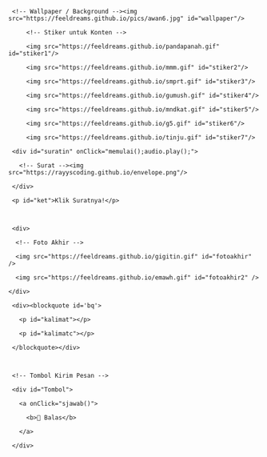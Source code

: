 <html><meta charset='UTF-8'/><meta content='width=device-width, initial-scale=1, user-scalable=1, minimum-scale=1, maximum-scale=5' name='viewport'/><meta content='IE=edge' http-equiv='X-UA-Compatible'/>



  <script src="https://cdn.jsdelivr.net/npm/sweetalert2@11.0.19/dist/sweetalert2.all.min.js"></script>

  <script src="https://unpkg.com/typeit@8.7.0/dist/index.umd.js"></script>

  <link href="https://htmlku.com/semangat/play/style.css" rel="stylesheet" type="text/css" />



<head>

<title>HTML Teks Dari Aku Untukmu - feeldream</title>

</head>

<body>

	

   <div id="bodyblur">

     <!-- Wallpaper / Background --><img src="https://feeldreams.github.io/pics/awan6.jpg" id="wallpaper"/>

   </div>

  

  <div class="kumpulanstiker">

         <!-- Stiker untuk Konten -->

         <img src="https://feeldreams.github.io/pandapanah.gif" id="stiker1"/>

         <img src="https://feeldreams.github.io/mmm.gif" id="stiker2"/>

         <img src="https://feeldreams.github.io/smprt.gif" id="stiker3"/>

         <img src="https://feeldreams.github.io/gumush.gif" id="stiker4"/>

         <img src="https://feeldreams.github.io/mndkat.gif" id="stiker5"/>

         <img src="https://feeldreams.github.io/g5.gif" id="stiker6"/>

         <img src="https://feeldreams.github.io/tinju.gif" id="stiker7"/>

  </div>



   <div id='Content'>

   	

     <div id="suratin" onClick="memulai();audio.play();">

       <!-- Surat --><img src="https://rayyscoding.github.io/envelope.png"/>

     </div>

     <p id="ket">Klik Suratnya!</p>

   

     <div>

      <!-- Foto Akhir -->

      <img src="https://feeldreams.github.io/gigitin.gif" id="fotoakhir" />

      <img src="https://feeldreams.github.io/emawh.gif" id="fotoakhir2" />

    </div>

     <div><blockquote id='bq'>

       <p id="kalimat"></p>

       <p id="kalimatc"></p>

     </blockquote></div>

   

     <!-- Tombol Kirim Pesan -->

     <div id="Tombol">

       <a onClick="sjawab()">

         <b>💌 Balas</b>

       </a>

     </div>

     

   </div>



<script src="https://htmlku.com/semangat/play/script.js"></script>



<script type="text/javascript">

       async function pertama(){

         audio = new Audio('https://feeldreams.github.io/audio/melody.mp3');setTimeout(showDiv,100);

       } pertama();

	

       

       async function pesan(){

             	await swalst.fire({

                  title: 'Buat Vanesaakkk yang lagi ngerhain tugas', 

                  imageUrl: '' + stiker1.src,

                  });   	

                 await swalst.fire({

                  title: 'Semangat yaa walaupun a<br>otakmu gak nyampe, wkwk🫣',

                  imageUrl: '' + stiker2.src,

                  });

                 await swalst.fire({

                  title: 'Kamu jangan kecapean mikir yaa 😋',

                  imageUrl: '' + stiker3.src,

                 });

                 await swalst.fire({

                  title: 'Makannya yang teratur,<br>Jangan sampe sakit yaa 🫠',

                  imageUrl: '' + stiker4.src,

                 });

                 await swalst.fire({

                  title: 'Kalo kamu sakit nanti<br>gimana? 🥹',

                  imageUrl: '' + stiker5.src,

                 });

                 await swalst.fire({

                  title: 'Jangan lupain sholat,<br>nanti dosa 🥰',

                  imageUrl: '' + stiker6.src,

                 });

                 await swalst.fire({

                  title: 'Awas aja kalo kamu<br>ga istirahat, aku banting 😝',

                  imageUrl: '' + stiker7.src,

                 });

                  

                  katangetik = "<b class='garismerah'>Terakhir nih,</b> kamu semangat terus ngejalanin hari-harinya yaa, kalo ada tugas apa gitu, tanya aja gpp.. 💐<br><br>Dan satu hal yang harus kamu tau, aku ga akan pernah mau salto dan kayang >>";

                  katangetik2 = "<i>Semangat</i>";

                  ktbwh2 = "Stay with Home yaa";

                  ktbwh3 = "Aku mau kayang dulu, wkwk";

                  

                  pesanwhatsapp = "jangan sampe baper yaa, wkwk";

                 setTimeout(kpemb,200);

            }

</script>

</body>

</html>

